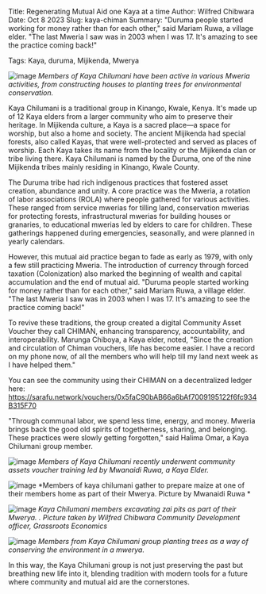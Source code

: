 Title: Regenerating Mutual Aid one Kaya at a time
Author: Wilfred Chibwara
Date: Oct 8 2023
Slug: kaya-chiman
Summary: "Duruma people started working for money rather than for each other," said Mariam Ruwa, a village elder. "The last Mweria I saw was in 2003 when I was 17. It's amazing to see the practice coming back!"


Tags: Kaya, duruma, Mijikenda, Mwerya

![image](images/blog/kaya-chiman1.webp)
*Members of Kaya Chilumani have been active in various Mweria activities, from constructing houses to planting trees for environmental conservation.*

Kaya Chilumani is a traditional group in Kinango, Kwale, Kenya. It's made up of 12 Kaya elders from a larger community who aim to preserve their heritage. In Mijikenda culture, a Kaya is a sacred place—a space for worship, but also a home and society. The ancient Mijikenda had special forests, also called Kayas, that were well-protected and served as places of worship. Each Kaya takes its name from the locality or the Mijikenda clan or tribe living there. Kaya Chilumani is named by the Duruma, one of the nine Mijikenda tribes mainly residing in Kinango, Kwale County.

The Duruma tribe had rich indigenous practices that fostered asset creation, abundance and unity. A core practice was the Mweria, a rotation of labor associations (ROLA) where people gathered for various activities. These ranged from service mwerias for tilling land, conservation mwerias for protecting forests, infrastructural mwerias for building houses or granaries, to educational mwerias led by elders to care for children. These gatherings happened during emergencies, seasonally, and were planned in yearly calendars.

However, this mutual aid practice began to fade as early as 1979, with only a few still practicing Mweria. The introduction of currency through forced taxation (Colonization) also marked the beginning of wealth and capital accumulation and the end of mutual aid. "Duruma people started working for money rather than for each other," said Mariam Ruwa, a village elder. "The last Mweria I saw was in 2003 when I was 17. It's amazing to see the practice coming back!"

To revive these traditions, the group created a digital Community Asset Voucher they call CHIMAN, enhancing transparency, accountability, and interoperability. Marunga Chiboya, a Kaya elder, noted, "Since the creation and circulation of Chiman vouchers, life has become easier. I have a record on my phone now, of all the members who will help till my land next week as I have helped them."

You can see the community using their CHIMAN on a decentralized ledger here: https://sarafu.network/vouchers/0x5faC90bAB66a6bAf7009195122f6fc934B315F70

"Through communal labor, we spend less time, energy, and money. Mweria brings back the good old spirits of togetherness, sharing, and belonging. These practices were slowly getting forgotten," said Halima Omar, a Kaya Chilumani group member.

![image](images/blog/kaya-chiman4.webp)
*Members of Kaya Chilumani recently underwent community assets voucher training led by Mwanaidi Ruwa, a Kaya Elder.*

![image](images/blog/kaya-chiman3.webp)
*Members of kaya chilumani gather to prepare maize at one of their members home as part of their Mwerya. Picture by Mwanaidi Ruwa *


![image](images/blog/kaya-chiman5.webp)
*Kaya Chilumani members excavating zai pits as part of their Mwerya. . Picture taken by Wilfred Chibwara Community Development officer, Grassroots Economics*

![image](images/blog/kaya-chiman6.webp)
*Members from Kaya Chilumani group planting trees as a way of conserving the environment in a mwerya.*


In this way, the Kaya Chilumani group is not just preserving the past but breathing new life into it, blending tradition with modern tools for a future where community and mutual aid are the cornerstones.


